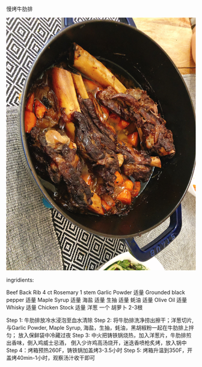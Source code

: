 慢烤牛肋排


<img src="../photos/慢烤牛肋排.JPG" rotate="270" width="800"/>

ingridients: 

Beef Back Rib			4 ct
Rosemary		   	    1 stem
Garlic Powder			适量
Grounded black pepper   适量
Maple Syrup				适量
海盐						适量
生抽						适量
蚝油						适量
Olive Oil				适量
Whisky					适量
Chicken Stock			适量
洋葱						一个
胡萝卜					2-3根

Step 1: 牛肋排放冷水浸泡至血水清除
Step 2: 将牛肋排洗净捞出擦干；洋葱切片, 与Garlic Powder, Maple Syrup, 海盐，生抽，蚝油，黑胡椒粉一起在牛肋排上拌匀； 放入保鲜袋中冷藏过夜
Step 3: 中火把铸铁锅烧热，加入洋葱片，牛肋排煎出香味，倒入鸡威士忌酒， 倒入少许鸡高汤烧开，迷迭香喷枪炙烤，放入锅中
Step 4：烤箱预热260F，铸铁锅加盖烤3-3.5小时
Step 5: 烤箱升温到350F，开盖烤40min-1小时，观察汤汁收干即可